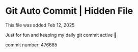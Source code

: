 # Git Auto Commit | Hidden File

This file was added Feb 12, 2025

Just for fun and keeping my daily git commit active 🤪

commit number: 476685

